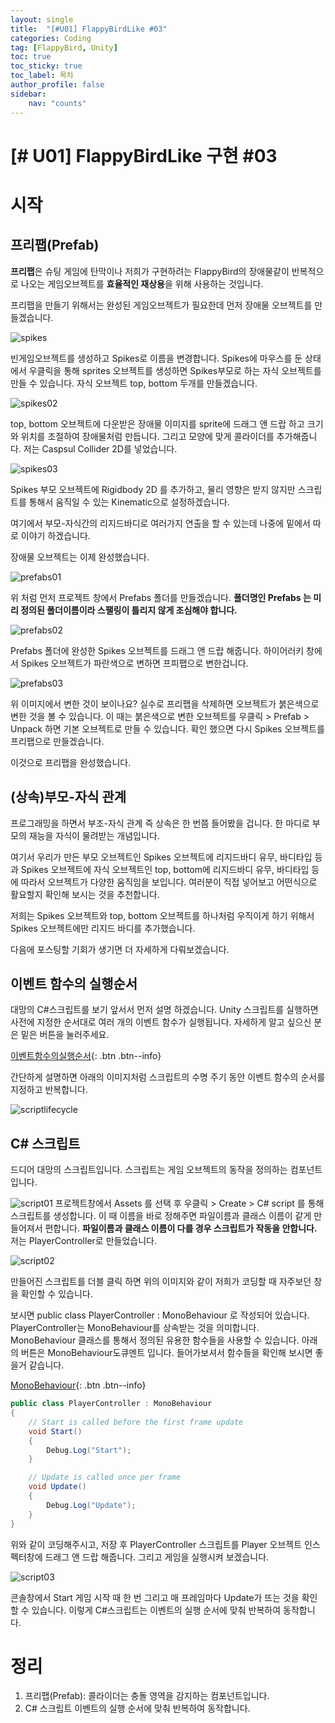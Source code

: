 ```yaml
---
layout: single
title:  "[#U01] FlappyBirdLike #03"
categories: Coding
tag: [FlappyBird, Unity]
toc: true 
toc_sticky: true 
toc_label: 목차    
author_profile: false
sidebar:
    nav: "counts"
---
```


# [# U01] FlappyBirdLike 구현 #03

# 시작

## 프리팹(Prefab)
**프리팹**은 슈팅 게임에 탄막이나 저희가 구현하려는 FlappyBird의 장애물같이 반복적으로 나오는 게임오브젝트를 **효율적인 재상용**을 위해 사용하는 것입니다.

프리팹을 만들기 위해서는 완성된 게임오브젝트가 필요한데 먼저 장애물 오브젝트를 만들겠습니다.

![spikes](https://github.com/DozeKR/DozeKR.github.io/blob/master/images/2023-02-15-unity_flappybird03/spikes.PNG?raw=true)

빈게임오브젝트를 생성하고 Spikes로 이름을 변경합니다. Spikes에 마우스를 둔 상태에서 우클릭을 통해 sprites 오브젝트를 생성하면 Spikes부모로 하는 자식 오브젝트를 만들 수 있습니다. 자식 오브젝트 top, bottom 두개를 만들겠습니다.

 ![spikes02](https://github.com/DozeKR/DozeKR.github.io/blob/master/images/2023-02-15-unity_flappybird03/spikes02.png?raw=true)

top, bottom 오브젝트에 다운받은 장애물 이미지를 sprite에 드래그 앤 드랍 하고 크기와 위치를 조절하여 장애물처럼 만듭니다. 그리고 모양에 맞게 콜라이더를 추가해줍니다. 저는 Caspsul Collider 2D를 넣었습니다.



![spikes03](https://github.com/DozeKR/DozeKR.github.io/blob/master/images/2023-02-15-unity_flappybird03/spikes03.PNG?raw=true)

Spikes 부모 오브젝트에 Rigidbody 2D 를 추가하고, 물리 영향은 받지 않지만 스크립트를 통해서 움직일 수 있는 Kinematic으로 설정하겠습니다. 

여기에서 부모-자식간의 리지드바디로 여러가지 연출을 할 수 있는데 나중에 밑에서 따로 이야기 하겠습니다.

장애물 오브젝트는 이제 완성했습니다.



![prefabs01](https://github.com/DozeKR/DozeKR.github.io/blob/master/images/2023-02-15-unity_flappybird03/prefabs01.PNG?raw=true)

위 처럼 먼저 프로젝트 창에서 Prefabs 폴더를 만들겠습니다. **폴더명인 Prefabs 는 미리 정의된 폴더이름이라 스팰링이 틀리지 않게 조심해야 합니다.**



![prefabs02](https://github.com/DozeKR/DozeKR.github.io/blob/master/images/2023-02-15-unity_flappybird03/prefabs02.png?raw=true)

Prefabs 폴더에 완성한 Spikes 오브젝트를 드래그 앤 드랍 해줍니다. 하이어러키 창에서 Spikes 오브젝트가 파란색으로 변하면 프피팹으로 변한겁니다.



![prefabs03](https://github.com/DozeKR/DozeKR.github.io/blob/master/images/2023-02-15-unity_flappybird03/prefabs03.png?raw=true)

위 이미지에서 변한 것이 보이나요? 실수로 프리팹을 삭제하면 오브젝트가 붉은색으로 변한 것을 볼 수 있습니다. 이 때는 붉은색으로 변한 오브젝트를 우클릭 > Prefab > Unpack 하면 기본 오브젝트로 만들 수 있습니다. 확인 했으면 다시 Spikes 오브젝트를 프리팹으로 만들겠습니다.

이것으로 프리팹을 완성했습니다.



## (상속)부모-자식 관계
프로그래밍을 하면서 부조-자식 관계 즉 상속은 한 번쯤 들어봤을 겁니다.
한 마디로 부모의 재능을 자식이 물려받는 개념입니다. 

여기서 우리가 만든 부모 오브젝트인 Spikes 오브젝트에 리지드바디 유무, 바디타입 등과 Spikes 오브젝트에 자식 오브젝트인 top, bottom에 리지드바디 유무, 바디타입 등에 따라서 오브젝트가 다양한 움직임을 보입니다. 여러분이 직접 넣어보고 어떤식으로 활요할지 확인해 보시는 것을 추천합니다.

저희는 Spikes 오브젝트와 top, bottom 오브젝트를 하나처럼 우직이게 하기 위해서 Spikes 오브젝트에만 리지드 바디를 추가했습니다.

다음에 포스팅할 기회가 생기면 더 자세하게 다뤄보겠습니다.




## 이벤트 함수의 실행순서

대망의 C#스크립트를 보기 앞서서 먼저 설명 하겠습니다.
Unity 스크립트를 실행하면 사전에 지정한 순서대로 여러 개의 이벤트 함수가 실행됩니다. 자세하게 알고 싶으신 분은 밑은 버튼을 눌러주세요.

[이벤트함수의실행순서](https://docs.unity3d.com/kr/current/Manual/ExecutionOrder.html){: .btn .btn--info}

간단하게 설명하면 아래의 이미지처럼 스크립트의 수명 주기 동안 이벤트 함수의 순서를 지정하고 반복합니다. 

![scriptlifecycle](https://docs.unity3d.com/kr/current/uploads/Main/monobehaviour_flowchart.svg)

## C# 스크립트
드디어 대망의 스크립트입니다. 스크립트는 게임 오브젝트의 동작을 정의하는 컴포넌트입니다. 



![script01](https://github.com/DozeKR/DozeKR.github.io/blob/master/images/2023-02-15-unity_flappybird03/script01.png?raw=true)
프로젝트창에서 Assets 를 선택 후 우클릭 > Create > C# script 를 통해 스크립트를 생성합니다. 이 때 이름을 바로 정해주면 파일이름과 클래스 이름이 같게 만들어져서 편합니다. **파일이름과 클래스 이름이 다를 경우 스크립트가 작동을 안합니다.** 저는 PlayerController로 만들었습니다.



![script02](https://github.com/DozeKR/DozeKR.github.io/blob/master/images/2023-02-15-unity_flappybird03/script02.png?raw=true)

만들어진 스크립트를 더블 클릭 하면 위의 이미지와 같이 저희가 코딩할 때 자주보던 창을 확인할 수 있습니다.

보시면 public class PlayerController : MonoBehaviour 로 작성되어 있습니다. PlayerController는 MonoBehaviour를 상속받는 것을 의미합니다. MonoBehaviour 클래스를 통해서 정의된 유용한 함수들을 사용할 수 있습니다. 아래의 버튼은 MonoBehaviour도큐멘트 입니다. 들어가보셔서 함수들을 확인해 보시면 좋을거 같습니다.

[MonoBehaviour](https://docs.unity3d.com/kr/current/ScriptReference/MonoBehaviour.html){: .btn .btn--info}



```c#
public class PlayerController : MonoBehaviour
{
    // Start is called before the first frame update
    void Start()
    {
        Debug.Log("Start");
    }

    // Update is called once per frame
    void Update()
    {
        Debug.Log("Update");
    }
}

```

위와 같이 코딩해주시고, 저장 후 PlayerController 스크립트를 Player 오브젝트 인스펙터창에 드래그 앤 드랍 해줍니다. 그리고 게임을 실행시켜 보겠습니다.



![script03](https://github.com/DozeKR/DozeKR.github.io/blob/master/images/2023-02-15-unity_flappybird03/script03.png?raw=true)

콘솔창에서 Start 게임 시작 때 한 번 그리고 매 프레임마다 Update가 뜨는 것을 확인할 수 있습니다. 이렇게 C#스크립트는 이벤트의 실행 순서에 맞춰 반복하여 동작합니다.



# 정리
1. 프리팹(Prefab): 콜라이더는 충돌 영역을 감지하는 컴포넌트입니다.
2. C# 스크립트 이벤트의 실행 순서에 맞춰 반복하여 동작합니다.

